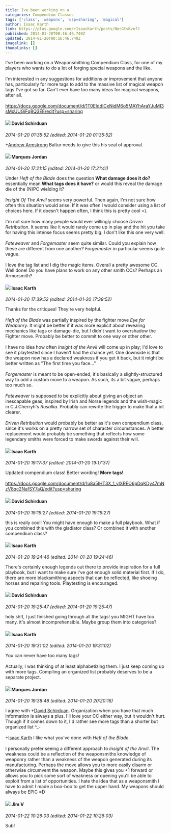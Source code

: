 ```yaml
---
title: Ive been working on a
categories: Compendium Classes
tags: ['class', 'weapons', 'usp=sharing', 'magical']
author: Isaac Karth
link: https://plus.google.com/+IsaacKarth/posts/NecGtvKvefJ
published: 2014-01-20T00:16:46.740Z
updated: 2014-01-20T00:16:46.740Z
imagelink: []
thumblinks: []
---
```


I&#39;ve been working on a Weaponsmithing Compendium Class, for one of my players who wants to do a lot of forging special weapons and the like.<br /><br />I&#39;m interested in any suggestions for additions or improvement that anyone has, particularly for more tags to add to the massive list of magical weapon tags I&#39;ve got so far. Can&#39;t ever have too many ideas for magical weapons, after all.<br /><br /><a href="https://docs.google.com/document/d/1T0EIddICxNidM6o5MAYhAraYJuMI3sMxUUGjFqBQ3EE/edit?usp=sharing" class="ot-anchor">https://docs.google.com/document/d/1T0EIddICxNidM6o5MAYhAraYJuMI3sMxUUGjFqBQ3EE/edit?usp=sharing</a>
<div id='comment z12oyjvpbofyhpho104cjvsq1xexflf4fqw0k'>
  <h4><img src='{{site.baseurl}}//images/avatars/116124411286229550721_photo.jpg'> David Schirduan</h4>
      <p><cite>2014-01-20 01:35:52 (edited: 2014-01-20 01:35:52)</cite></p>
        <p><span class="proflinkWrapper"><span class="proflinkPrefix">+</span><a class="proflink" href="https://plus.google.com/106121213022312189979" oid="106121213022312189979">Andrew Armstrong</a></span> Baltur needs to give this his seal of approval.</p>
</div>
        

<div id='comment z12oyjvpbofyhpho104cjvsq1xexflf4fqw0k'>
  <h4><img src='{{site.baseurl}}//images/avatars/114124925422808188628_photo.jpg'> Marques Jordan</h4>
      <p><cite>2014-01-20 17:21:15 (edited: 2014-01-20 17:21:41)</cite></p>
        <p>Under <i>Heft of the Blade</i> does the question <b>What damage does it do?</b> essentially mean <b>What tags does it have?</b> or would this reveal the damage die of the (N)PC wielding it?<br /><br /><i>Insight Of The Anvil</i> seems very powerful. Then again, I&#39;m not sure how often this situation would arise. If it was often I would consider using a list of choices here. If it doesn&#39;t happen often, I think this is pretty cool =).<br /><br />I&#39;m not sure how many people would ever willingly choose <i>Driven Retribution</i>. It seems like it would rarely come up in play and the hit you take for having this intense focus seems pretty big. I don&#39;t like this one very well.<br /><br /><i>Fateweaver</i> and <i>Forgemaster</i> seem quite similar. Could you explain how these are different from one another? <i>Forgemaster</i> in particular seems quite vague.<br /><br />I love the tag list and I dig the magic items. Overall a pretty awesome CC. Well done! Do you have plans to work on any other smith CCs? Perhaps an Armorsmith?</p>
</div>
        

<div id='comment z12oyjvpbofyhpho104cjvsq1xexflf4fqw0k'>
  <h4><img src='{{site.baseurl}}//images/avatars/105946087652149391485_photo.jpg'> Isaac Karth</h4>
      <p><cite>2014-01-20 17:39:52 (edited: 2014-01-20 17:39:52)</cite></p>
        <p>Thanks for the critiques! They&#39;re very helpful.<br /><br /><i>Heft of the Blade</i> was partially inspired by the fighter move <i>Eye for Weaponry</i>. It might be better if it was more explicit about revealing mechanics like tags or damage-die, but I didn&#39;t want to overshadow the Fighter move. Probably be better to commit to one way or other other.<br /><br />I have no idea how often <i>Insight of the Anvil</i> will come up in play; I&#39;d love to see it playtested since I haven&#39;t had the chance yet. One downside is that the weapon now has a declared weakness if you get it back, but it might be better written as &quot;The first time you face...&quot;<br /><br /><i>Forgemaster</i> is meant to be open-ended; it&#39;s basically a slightly-structured way to add a custom move to a weapon. As such, its a bit vague, perhaps too much so. <br /><br /><i>Fateweaver</i> is supposed to be explicitly about giving an object an inescapable geas, inspired by Irish and Norse legends and the wish-magic in C.J.Cherryh&#39;s <i>Rusalka</i>. Probably can rewrite the trigger to make that a bit clearer.<br /><br /><i>Driven Retribution</i> would probably be better as it&#39;s own compendium class, since it&#39;s works on a pretty narrow set of character circumstances. A better replacement would probably be something that reflects how some legendary smiths were forced to make swords against their will.</p>
</div>
        

<div id='comment z12oyjvpbofyhpho104cjvsq1xexflf4fqw0k'>
  <h4><img src='{{site.baseurl}}//images/avatars/105946087652149391485_photo.jpg'> Isaac Karth</h4>
      <p><cite>2014-01-20 19:17:37 (edited: 2014-01-20 19:17:37)</cite></p>
        <p>Updated compendium class! Better wording! <b>More tags!</b><br /><br /><a href="https://docs.google.com/document/d/1u8a5IHT3X_1_yIXREO6pDqKDy47mNzV8qc2NafSY7aQ/edit?usp=sharing" class="ot-anchor">https://docs.google.com/document/d/1u8a5IHT3X_1_yIXREO6pDqKDy47mNzV8qc2NafSY7aQ/edit?usp=sharing</a></p>
</div>
        

<div id='comment z12oyjvpbofyhpho104cjvsq1xexflf4fqw0k'>
  <h4><img src='{{site.baseurl}}//images/avatars/116124411286229550721_photo.jpg'> David Schirduan</h4>
      <p><cite>2014-01-20 19:19:27 (edited: 2014-01-20 19:19:27)</cite></p>
        <p>this is really cool! You might have enough to make a full playbook. What if you combined this with the gladiator class? Or combined it with another compendium class?</p>
</div>
        

<div id='comment z12oyjvpbofyhpho104cjvsq1xexflf4fqw0k'>
  <h4><img src='{{site.baseurl}}//images/avatars/105946087652149391485_photo.jpg'> Isaac Karth</h4>
      <p><cite>2014-01-20 19:24:46 (edited: 2014-01-20 19:24:46)</cite></p>
        <p>There&#39;s certainly enough legends out there to provide inspiration for a full playbook, but I want to make sure I&#39;ve got enough solid material first. If I do, there are more blacksmithing aspects that can be reflected, like shoeing horses and repairing tools. Playtesting is encouraged.</p>
</div>
        

<div id='comment z12oyjvpbofyhpho104cjvsq1xexflf4fqw0k'>
  <h4><img src='{{site.baseurl}}//images/avatars/116124411286229550721_photo.jpg'> David Schirduan</h4>
      <p><cite>2014-01-20 19:25:47 (edited: 2014-01-20 19:25:47)</cite></p>
        <p>holy sh!t, I just finished going through all the tags! you MIGHT have too many. it&#39;s almost incomprehensible. Maybe group them into categories?</p>
</div>
        

<div id='comment z12oyjvpbofyhpho104cjvsq1xexflf4fqw0k'>
  <h4><img src='{{site.baseurl}}//images/avatars/105946087652149391485_photo.jpg'> Isaac Karth</h4>
      <p><cite>2014-01-20 19:31:02 (edited: 2014-01-20 19:31:02)</cite></p>
        <p>You can never have too many tags!<br /><br />Actually, I was thinking of at least alphabetizing them. I just keep coming up with more tags. Compiling an organized list probably deserves to be a separate project.</p>
</div>
        

<div id='comment z12oyjvpbofyhpho104cjvsq1xexflf4fqw0k'>
  <h4><img src='{{site.baseurl}}//images/avatars/114124925422808188628_photo.jpg'> Marques Jordan</h4>
      <p><cite>2014-01-20 19:38:48 (edited: 2014-01-20 20:20:16)</cite></p>
        <p>I agree with <span class="proflinkWrapper"><span class="proflinkPrefix">+</span><a class="proflink" href="https://plus.google.com/116124411286229550721" oid="116124411286229550721">David Schirduan</a></span>. Organization when you have that much information is always a plus. I&#39;ll love your CC either way, but it wouldn&#39;t hurt. Though if it comes down to it, I&#39;d rather see more tags than a shorter but organized list ^_-<br /><br /><span class="proflinkWrapper"><span class="proflinkPrefix">+</span><a class="proflink" href="https://plus.google.com/105946087652149391485" oid="105946087652149391485">Isaac Karth</a></span> I like what you&#39;ve done with <i>Heft of the Blade</i>.<br /><br />I personally prefer seeing a different approach to <i>Insight of the Anvil</i>. The weakness could be a reflection of the weaponsmiths knowledge of weaponry rather than a weakness of the weapon generated during its manufacturing. Perhaps the move allows you to more easily disarm or otherwise circumvent the weapon. Maybe this gives you +1 forward or allows you to pick some sort of weakness or opening you&#39;ll be able to exploit from a list of opportunities. I hate the idea that as a weaponsmith I have to admit I made a boo-boo to get the upper hand. My weapons should always be EPIC =D</p>
</div>
        

<div id='comment z12oyjvpbofyhpho104cjvsq1xexflf4fqw0k'>
  <h4><img src='{{site.baseurl}}//images/avatars/115960798010335943593_photo.jpg'> Jim V</h4>
      <p><cite>2014-01-22 10:26:03 (edited: 2014-01-22 10:26:03)</cite></p>
        <p>Sub!</p>
</div>
        